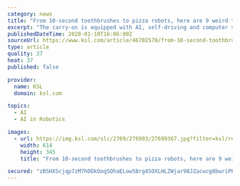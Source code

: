 ```yaml
---
category: news
title: "From 10-second toothbrushes to pizza robots, here are 9 weird tech products"
excerpt: "The carry-on is equipped with AI, self-driving and computer vision technology ... If it is more than 6 feet away from its user, it will alert them via a smart band on their wrist. Jennie, a cuddly robot puppy created by robotics startup Tombot, is designed for Alzheimer and dementia patients, or others who could use some companionship but ..."
publishedDateTime: 2020-01-10T16:06:00Z
sourceUrl: https://www.ksl.com/article/46702570/from-10-second-toothbrushes-to-pizza-robots-here-are-9-weird-tech-products
type: article
quality: 37
heat: 37
published: false

provider:
  name: KSL
  domain: ksl.com

topics:
  - AI
  - AI in Robotics

images:
  - url: https://img.ksl.com/slc/2769/276993/27699367.jpg?filter=ksl/responsive_story_lg
    width: 614
    height: 345
    title: "From 10-second toothbrushes to pizza robots, here are 9 weird tech products"

secured: "zBSHXScjqp7zM7hDDkOoqSQhaELow5Brg4SOXLHLZWjar98JZacwcg8bwriPEULle3tu1an22/QQvNaHvu4Ij9ziJdJkFZwrBYgENK1SI3gX2idWP+fL2O1ljxiqLoer1nT+pN6JAJGAM3sk99+pw43xLwDJBISGvK73hjreoqoBZpr1bxsEHS09lM7YdA/ZWZVyOWy+Sj9knhHs5PlKHZ8kzZxshg0tSluibkUhRkBhuA9TLsv89nXqPGlu8org+jW9j4odgUtXO/AkaJMnpqo9i6FmQ0STZVq2BtUHKn8=;82XnoHh3BpGCzcnWdKFtyg=="
---
```


